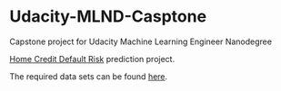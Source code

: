 # Udacity-MLND-Casptone
Capstone project for Udacity Machine Learning Engineer Nanodegree

[Home Credit Default Risk](https://www.kaggle.com/c/home-credit-default-risk) prediction project.

The required data sets can be found [here](https://www.kaggle.com/c/home-credit-default-risk/data).
